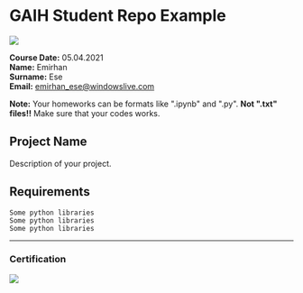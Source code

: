# GAIH Student Repo Example
![](img/newlogo.png)

**Course Date:** 05.04.2021  
**Name:** Emirhan  
**Surname:** Ese  
**Email:** emirhan_ese@windowslive.com  

**Note:** Your homeworks can be formats like ".ipynb" and ".py". **Not ".txt" files!!** Make sure that your codes works.  

## Project Name
Description of your project.

## Requirements
```
Some python libraries
Some python libraries
Some python libraries
```
---

### Certification
![](img/TopLearnerCertificate.png)

